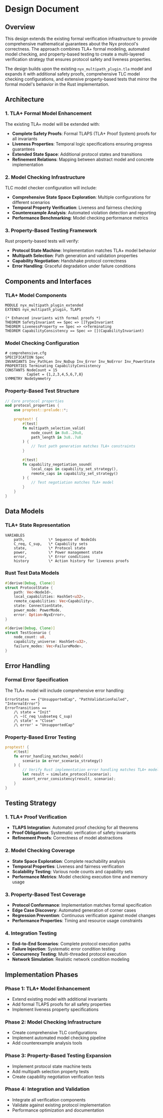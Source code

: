 # Design Document

## Overview

This design extends the existing formal verification infrastructure to provide comprehensive mathematical guarantees about the Nyx protocol's correctness. The approach combines TLA+ formal modeling, automated model checking, and property-based testing to create a multi-layered verification strategy that ensures protocol safety and liveness properties.

The design builds upon the existing `nyx_multipath_plugin.tla` model and expands it with additional safety proofs, comprehensive TLC model checking configurations, and extensive property-based tests that mirror the formal model's behavior in the Rust implementation.

## Architecture

### 1. TLA+ Formal Model Enhancement

The existing TLA+ model will be extended with:

- **Complete Safety Proofs**: Formal TLAPS (TLA+ Proof System) proofs for all invariants
- **Liveness Properties**: Temporal logic specifications ensuring progress guarantees
- **Extended State Space**: Additional protocol states and transitions
- **Refinement Relations**: Mapping between abstract model and concrete implementation

### 2. Model Checking Infrastructure

TLC model checker configuration will include:

- **Comprehensive State Space Exploration**: Multiple configurations for different scenarios
- **Temporal Property Verification**: Liveness and fairness checking
- **Counterexample Analysis**: Automated violation detection and reporting
- **Performance Benchmarking**: Model checking performance metrics

### 3. Property-Based Testing Framework

Rust property-based tests will verify:

- **Protocol State Machine**: Implementation matches TLA+ model behavior
- **Multipath Selection**: Path generation and validation properties
- **Capability Negotiation**: Handshake protocol correctness
- **Error Handling**: Graceful degradation under failure conditions

## Components and Interfaces

### TLA+ Model Components

```tla
MODULE nyx_multipath_plugin_extended
EXTENDS nyx_multipath_plugin, TLAPS

(* Enhanced invariants with formal proofs *)
THEOREM SafetyInvariant == Spec => []TypeInvariant
THEOREM LivenessProperty == Spec => <>Terminating
THEOREM CapabilityConsistency == Spec => [](CapabilityInvariant)
```

### Model Checking Configuration

```
# comprehensive.cfg
SPECIFICATION Spec
INVARIANTS Inv_PathLen Inv_NoDup Inv_Error Inv_NoError Inv_PowerState
PROPERTIES Terminating CapabilityConsistency
CONSTANTS NodeCount = 15
          CapSet = {1,2,3,4,5,6,7,8}
SYMMETRY NodeSymmetry
```

### Property-Based Test Structure

```rust
// Core protocol properties
mod protocol_properties {
    use proptest::prelude::*;
    
    proptest! {
        #[test]
        fn multipath_selection_valid(
            node_count in 8u8..20u8,
            path_length in 3u8..7u8
        ) {
            // Test path generation matches TLA+ constraints
        }
        
        #[test]
        fn capability_negotiation_sound(
            local_caps in capability_set_strategy(),
            remote_caps in capability_set_strategy()
        ) {
            // Test negotiation matches TLA+ model
        }
    }
}
```

## Data Models

### TLA+ State Representation

```tla
VARIABLES 
    path,           \* Sequence of NodeIds
    C_req, C_sup,   \* Capability sets
    state,          \* Protocol state
    power,          \* Power management state
    error,          \* Error conditions
    history         \* Action history for liveness proofs
```

### Rust Test Data Models

```rust
#[derive(Debug, Clone)]
struct ProtocolState {
    path: Vec<NodeId>,
    local_capabilities: HashSet<u32>,
    remote_capabilities: Vec<Capability>,
    state: ConnectionState,
    power_mode: PowerMode,
    error: Option<NyxError>,
}

#[derive(Debug, Clone)]
struct TestScenario {
    node_count: u8,
    capability_universe: HashSet<u32>,
    failure_modes: Vec<FailureMode>,
}
```

## Error Handling

### Formal Error Specification

The TLA+ model will include comprehensive error handling:

```tla
ErrorStates == {"UnsupportedCap", "PathValidationFailed", "InternalError"}
ErrorTransitions == 
    /\ state = "Init" 
    /\ ~(C_req \subseteq C_sup)
    /\ state' = "Close"
    /\ error' = "UnsupportedCap"
```

### Property-Based Error Testing

```rust
proptest! {
    #[test]
    fn error_handling_matches_model(
        scenario in error_scenario_strategy()
    ) {
        // Verify Rust implementation error handling matches TLA+ model
        let result = simulate_protocol(scenario);
        assert_error_consistency(result, scenario);
    }
}
```

## Testing Strategy

### 1. TLA+ Proof Verification

- **TLAPS Integration**: Automated proof checking for all theorems
- **Proof Obligations**: Systematic verification of safety invariants
- **Refinement Proofs**: Correctness of model abstractions

### 2. Model Checking Coverage

- **State Space Exploration**: Complete reachability analysis
- **Temporal Properties**: Liveness and fairness verification
- **Scalability Testing**: Various node counts and capability sets
- **Performance Metrics**: Model checking execution time and memory usage

### 3. Property-Based Test Coverage

- **Protocol Conformance**: Implementation matches formal specification
- **Edge Case Discovery**: Automated generation of corner cases
- **Regression Prevention**: Continuous verification against model changes
- **Performance Properties**: Timing and resource usage constraints

### 4. Integration Testing

- **End-to-End Scenarios**: Complete protocol execution paths
- **Failure Injection**: Systematic error condition testing
- **Concurrency Testing**: Multi-threaded protocol execution
- **Network Simulation**: Realistic network condition modeling

## Implementation Phases

### Phase 1: TLA+ Model Enhancement
- Extend existing model with additional invariants
- Add formal TLAPS proofs for all safety properties
- Implement liveness property specifications

### Phase 2: Model Checking Infrastructure
- Create comprehensive TLC configurations
- Implement automated model checking pipeline
- Add counterexample analysis tools

### Phase 3: Property-Based Testing Expansion
- Implement protocol state machine tests
- Add multipath selection property tests
- Create capability negotiation verification tests

### Phase 4: Integration and Validation
- Integrate all verification components
- Validate against existing protocol implementation
- Performance optimization and documentation